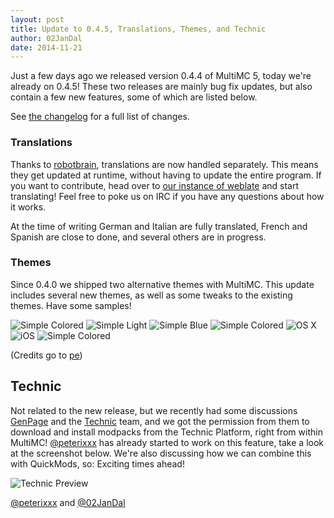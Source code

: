```yaml
---
layout: post
title: Update to 0.4.5, Translations, Themes, and Technic
author: 02JanDal
date: 2014-11-21
---
```


Just a few days ago we released version 0.4.4 of MultiMC 5, today we're already on 0.4.5! These two releases are mainly bug fix updates, but also contain a few new features, some of which are listed below.

See [the changelog](https://github.com/MultiMC/MultiMC5/blob/stable/changelog.md#045) for a full list of changes.

### Translations

Thanks to [robotbrain](https://twitter.com/skylordelros), translations are now handled separately. This means they get updated at runtime, without having to update the entire program. If you want to contribute, head over to [our 
instance of weblate](http://weblate.robotbrain.info) and start translating! Feel free to poke us on IRC if you have any questions about how it works.

At the time of writing German and Italian are fully translated, French and Spanish are close to done, and several others are in progress.

### Themes

Since 0.4.0 we shipped two alternative themes with MultiMC. This update includes several new themes, as well as some tweaks to the existing themes. Have some samples!

![Simple Colored](/images/theme_simple_colored1.png)
![Simple Light](/images/theme_simple_light.png)
![Simple Blue](/images/theme_simple_blue.png)
![Simple Colored](/images/theme_simple_colored2.png)
![OS X](/images/theme_osx.png)
![iOS](/images/theme_ios.png)
![Simple Colored](/images/theme_simple_colored3.png)

(Credits go to [pe](https://github.com/pexner))

## Technic

Not related to the new release, but we recently had some discussions [GenPage](https://twitter.com/Gen_Page) and the [Technic](http://technicpack.net) team, and we got the permission from them to download and install modpacks 
from the Technic Platform, right from within MultiMC! [@peterixxx](https://twitter.com/peterixxx) has already started to work on this feature, take a look at the screenshot below. We're also discussing how we can combine this 
with QuickMods, so: Exciting times ahead!

![Technic Preview](/images/technic_preview.png)

[@peterixxx](https://twitter.com/peterixxx) and [@02JanDal](https://twitter.com/02JanDal)
